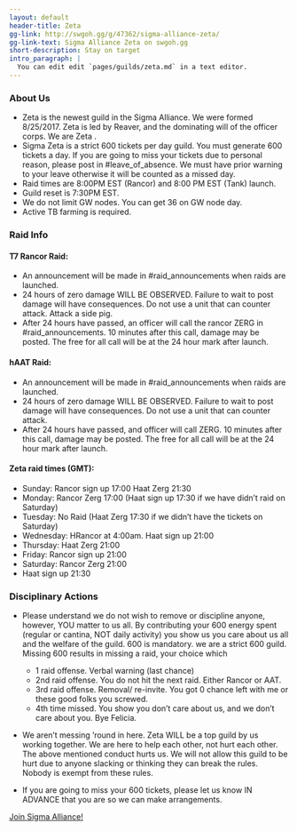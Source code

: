 ```yaml
---
layout: default
header-title: Zeta
gg-link: http://swgoh.gg/g/47362/sigma-alliance-zeta/
gg-link-text: Sigma Alliance Zeta on swgoh.gg
short-description: Stay on target
intro_paragraph: |
  You can edit edit `pages/guilds/zeta.md` in a text editor.
---
```


### About Us

* Zeta is the newest guild in the Sigma Alliance. We were formed 8/25/2017. Zeta is led by Reaver, and the dominating will of the officer corps. We are Zeta .
* Sigma Zeta is a strict 600 tickets per day guild. You must generate 600 tickets a day. If you are going to miss your tickets due to personal reason, please post in #leave_of_absence. We must have prior warning to your leave otherwise it will be counted as a missed day.
* Raid times are 8:00PM EST (Rancor) and 8:00 PM EST (Tank) launch.
* Guild reset is 7:30PM EST.
* We do not limit GW nodes. You can get 36 on GW node day.
* Active TB farming is required.

### Raid Info

#### T7 Rancor Raid:

*  An announcement will be made in #raid_announcements when raids are launched.
* 24 hours of zero damage WILL BE OBSERVED. Failure to wait to post damage will have consequences. Do not use a unit that can counter attack. Attack a side pig.
* After 24 hours have passed, an officer will call the rancor ZERG in #raid_announcements. 10 minutes after this call, damage may be posted. The free for all call will be at the 24 hour mark after launch.

#### hAAT Raid:

* An announcement will be made in #raid_announcements when raids are launched.
* 24 hours of zero damage WILL BE OBSERVED. Failure to wait to post damage will have consequences. Do not use a unit that can counter attack. 
* After 24 hours have passed, and officer will call ZERG. 10 minutes after this call, damage may be posted.  The free for all call will be at the 24 hour mark after launch.

#### Zeta raid times (GMT):

* Sunday: Rancor sign up 17:00 Haat Zerg 21:30 
* Monday: Rancor Zerg 17:00  (Haat sign up 17:30 if we have didn’t raid on Saturday)
* Tuesday: No Raid (Haat Zerg 17:30 if we didn’t have the tickets on Saturday) 
* Wednesday: HRancor at 4:00am.  Haat sign up 21:00
* Thursday: Haat Zerg 21:00
* Friday: Rancor sign up 21:00
* Saturday: Rancor Zerg 21:00
* Haat sign up 21:30 

### Disciplinary Actions

* Please understand we do not wish to remove or discipline anyone, however, YOU matter to us all. By contributing your 600 energy spent (regular or cantina, NOT daily activity) you show us you care about us all and the welfare of the guild. 600 is mandatory. we are a strict 600 guild. Missing 600 results in missing a raid, your choice which

  * 1 raid offense. Verbal warning (last chance)
  * 2nd raid offense. You do not hit the next raid. Either Rancor or AAT.
  * 3rd raid offense. Removal/ re-invite. You got 0 chance left with me or these good folks you screwed.
  * 4th time missed. You show you don’t care about us, and we don’t care about you. Bye Felicia.
		
* We aren’t messing ’round in here. Zeta WILL be a top guild by us working together. We are here to help each other, not hurt each other. The above mentioned conduct hurts us. We will not allow this guild to be hurt due to anyone slacking or thinking they can break the rules. Nobody is exempt from these rules.
* If you are going to miss your 600 tickets, please let us know IN ADVANCE that you are so we can make arrangements.


[Join Sigma Alliance!](https://discord.gg/V33Kfaj)
